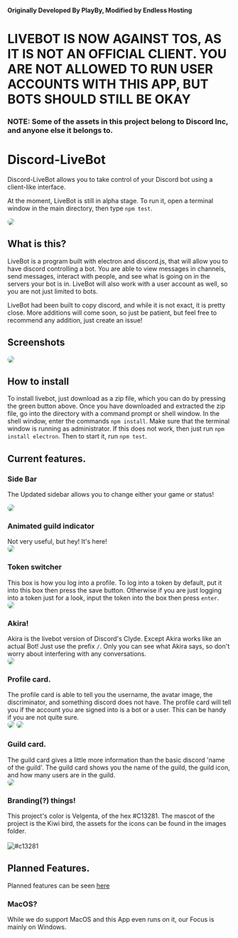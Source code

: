 **Originally Developed By PlayBy, Modified by Endless Hosting**

# LIVEBOT IS NOW AGAINST TOS, AS IT IS NOT AN OFFICIAL CLIENT. YOU ARE NOT ALLOWED TO RUN USER ACCOUNTS WITH THIS APP, BUT BOTS SHOULD STILL BE OKAY

### NOTE: Some of the assets in this project belong to Discord Inc, and anyone else it belongs to.

# Discord-LiveBot
Discord-LiveBot allows you to take control of your Discord bot using a client-like interface.

At the moment, LiveBot is still in alpha stage. To run it, open a terminal window in the main directory, then type `npm test`.

<img src='https://succ.world/i/ubhlmykc.png' style='border-radius: 10px;'/>

## What is this?
LiveBot is a program built with electron and discord.js, that will allow you to have discord controlling a bot. You are able to view messages in channels, send messages, interact with people, and see what is going on in the servers your bot is in. LiveBot will also work with a user account as well, so you are not just limited to bots.

LiveBot had been built to copy discord, and while it is not exact, it is pretty close. More additions will come soon, so just be patient, but feel free to recommend any addition, just create an issue!

## Screenshots
<img src='https://succ.world/i/hpar21m6.png' style='border-radius: 10px;'>


## How to install
To install livebot, just download as a zip file, which you can do by pressing the green button above. Once you have downloaded and extracted the zip file, go into the directory with a command prompt or shell window. In the shell window, enter the commands `npm install`. Make sure that the terminal window is running as administrator. If this does not work, then just run `npm install electron`. Then to start it, run `npm test`.

## Current features.

### Side Bar

The Updated sidebar allows you to change either your game or status! <br>

<img src='https://cdn.discordapp.com/attachments/432645108408516608/471713256764080131/unknown.png' style='border-radius: 10px;'>

### Animated guild indicator
Not very useful, but hey! It's here! <br>
<img src='https://i.imgur.com/o4SWjpX.gif' style='border-radius: 10px;'>
</br>

### Token switcher
This box is how you log into a profile. To log into a token by default, put it into this box then press the save button. Otherwise if you are just logging into a token just for a look, input the token into the box then press `enter`.<br>
<img src='https://i.imgur.com/dbWcX2O.png' style='border-radius: 10px;'>
</br>

### Akira!
Akira is the livebot version of Discord's Clyde. Except Akira works like an actual Bot! Just use the prefix `/`. Only you can see what Akira says, so don't worry about interfering with any conversations. <br>
<img src='https://succ.world/i/21xpc1n8.png' style='border-radius: 10px;'>

### Profile card.
The profile card is able to tell you the username, the avatar image, the discriminator, and something discord does not have. The profile card will tell you if the account you are signed into is a bot or a user. This can be handy if you are not quite sure. <br>
<img src='https://i.imgur.com/CXWnkQl.png' style='border-radius: 10px;'>
<img src='https://i.imgur.com/EZH16A7.png' style='border-radius: 10px;'>

### Guild card.
The guild card gives a little more information than the basic discord 'name of the guild'. The guild card shows you the name of the guild, the guild icon, and how many users are in the guild. <br>
<img src='https://i.imgur.com/NJiVQ6K.png' style='border-radius: 10px;'>

### Branding(?) things!
This project's color is Velgenta, of the hex #C13281. The mascot of the project is the Kiwi bird, the assets for the icons can be found in the images folder. <br>
<br> ![#c13281](https://dummyimage.com/150/c13281/fff&text=Velgenta)

## Planned Features.
Planned features can be seen [here](https://github.com/EndlessHosting/Discord-LiveBot/issues/1)

### MacOS?
While we do support MacOS and this App even runs on it, our Focus is mainly on Windows. 
